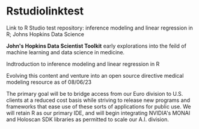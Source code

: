 # Rstudiolinktest
Link to R Studio test repository: inference modeling and linear regression in R; Johns Hopkins Data Science 

**John's Hopkins Data Scientist Toolkit** early explorations into the feild of machine learning and data science in medicine.

Indtroduction to inference modeling and linear regression in R

Evolving this content and venture into an open source directive medical modeling resource as of 08/06/23

The primary goal will be to bridge access from our Euro division to U.S. clients at a reduced cost basis while striving to release new programs and frameworks that ease use of these sorts of applications for public use. We will retain R as our primary IDE, and will begin integrating NVIDIA's MONAI and Holoscan SDK libraries as permitted to scale our A.I. division.
